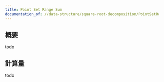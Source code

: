 ```yaml
---
title: Point Set Range Sum
documentation_of: //data-structure/square-root-decomposition/PointSetRangeMin.hpp
---
```


## 概要

todo

## 計算量
todo